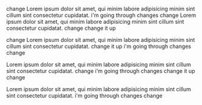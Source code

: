 change
Lorem ipsum dolor sit amet, qui minim labore adipisicing minim sint cillum sint consectetur cupidatat.
i'm going through changes
change
Lorem ipsum dolor sit amet, qui minim labore adipisicing minim sint cillum sint consectetur cupidatat.
change
change it up

change
Lorem ipsum dolor sit amet, qui minim labore adipisicing minim sint cillum sint consectetur cupidatat.
change it up
i'm going through changes
change

Lorem ipsum dolor sit amet, qui minim labore adipisicing minim sint cillum sint consectetur cupidatat.
change
i'm going through changes
change it up
change

Lorem ipsum dolor sit amet, qui minim labore adipisicing minim sint cillum sint consectetur cupidatat.
i'm going through changes
change
